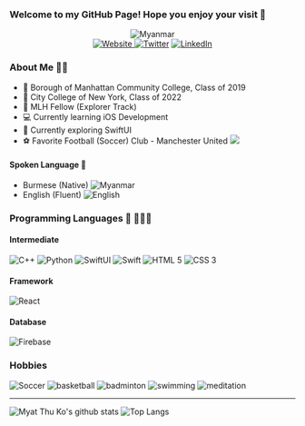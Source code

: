 ### Welcome to my GitHub Page! Hope you enjoy your visit 🙏
<div align="center">
  <img src="https://img.icons8.com/color/600/000000/myanmar.png" alt="Myanmar"/>
</div>

<div align="center">
  <a href="https://www.myatthuko.com"><img src="https://img.icons8.com/clouds/100/000000/domain.png" alt="Website"/> </a>  
  <a href="https://twitter.com/myatthu_ko"><img src="https://img.icons8.com/clouds/100/000000/twitter.png" alt="Twitter"/></a> 
  <a href="https://www.linkedin.com/in/myat-thu-k-089938178/"><img src="https://img.icons8.com/clouds/100/000000/linkedin.png" alt="LinkedIn"/></a> 
</div>

<!-- End of Social Links -->

### About Me 🙋‍♂️
- 🎒 Borough of Manhattan Community College, Class of 2019
- 🎒 City College of New York, Class of 2022
- 💼 MLH Fellow (Explorer Track)
- 💻 Currently learning iOS Development
- 🔭 Currently exploring SwiftUI
- ⚽ Favorite Football (Soccer) Club - Manchester United <img src="https://img.icons8.com/color/24/000000/manchester-united-fc.png"/>

#### Spoken Language 💬
- Burmese (Native) <img src="https://img.icons8.com/color/48/000000/myanmar-circular.png" alt="Myanmar"/>
- English (Fluent) <img src="https://img.icons8.com/color/48/000000/usa-circular.png" alt="English"/>

<!-- End of About Me -->

### Programming Languages 🧬 👨🏻‍💻
#### Intermediate 
  <div> 
  <img src="https://img.icons8.com/color/64/000000/c-plus-plus-logo.png" alt="C++"/> 
  <img src="https://img.icons8.com/color/64/000000/python.png" alt="Python"/> 
  <img src="https://img.icons8.com/fluent/64/000000/swiftui.png" alt="SwiftUI"/>  
  <img src="https://img.icons8.com/fluent/64/000000/swift.png" alt="Swift"/> 
  <img src="https://img.icons8.com/color/64/000000/html-5.png" alt="HTML 5"/>
  <img src="https://img.icons8.com/color/64/000000/css3.png" alt="CSS 3"/>
  </div> 
  
#### Framework
  <img src="https://img.icons8.com/officel/64/000000/react.png" alt="React"/>
  
#### Database
  <img src="https://img.icons8.com/color/64/000000/google-firebase-console.png" alt="Firebase"/>
<!-- End of Technical Skills --> 

### Hobbies
<div> 
  <img src="https://img.icons8.com/dusk/64/000000/football.png" alt="Soccer"/>
  <img src="https://img.icons8.com/color/64/000000/basketball-2.png" alt="basketball"/>
  <img src="https://img.icons8.com/color/64/000000/badminton-2.png" alt="badminton"/>
  <img src="https://img.icons8.com/officel/64/000000/swimming.png" alt="swimming"/>
  <img src="https://img.icons8.com/color/64/000000/guru.png" alt="meditation"/>
  
---
![Myat Thu Ko's github stats](https://github-readme-stats.vercel.app/api?username=MyatThuKo&show_icons=true&count_private=true&theme=dark)
![Top Langs](https://github-readme-stats.vercel.app/api/top-langs/?username=MyatThuKo&layout=compact&theme=dark)

